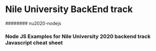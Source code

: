 # Nile University BackEnd track
######## nu2020-nodejs

### Node JS Examples for Nile University 2020 backend track Javascript cheat sheet

